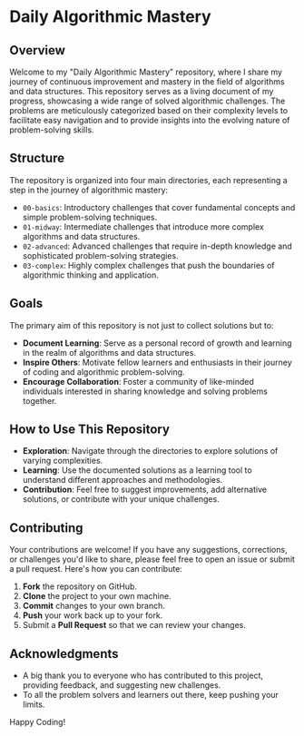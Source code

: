 # Daily Algorithmic Mastery

## Overview

Welcome to my "Daily Algorithmic Mastery" repository, where I share my journey of continuous improvement and mastery in the field of algorithms and data structures. This repository serves as a living document of my progress, showcasing a wide range of solved algorithmic challenges. The problems are meticulously categorized based on their complexity levels to facilitate easy navigation and to provide insights into the evolving nature of problem-solving skills.

## Structure

The repository is organized into four main directories, each representing a step in the journey of algorithmic mastery:

- `00-basics`: Introductory challenges that cover fundamental concepts and simple problem-solving techniques.
- `01-midway`: Intermediate challenges that introduce more complex algorithms and data structures.
- `02-advanced`: Advanced challenges that require in-depth knowledge and sophisticated problem-solving strategies.
- `03-complex`: Highly complex challenges that push the boundaries of algorithmic thinking and application.

## Goals

The primary aim of this repository is not just to collect solutions but to:

- **Document Learning**: Serve as a personal record of growth and learning in the realm of algorithms and data structures.
- **Inspire Others**: Motivate fellow learners and enthusiasts in their journey of coding and algorithmic problem-solving.
- **Encourage Collaboration**: Foster a community of like-minded individuals interested in sharing knowledge and solving problems together.

## How to Use This Repository

- **Exploration**: Navigate through the directories to explore solutions of varying complexities.
- **Learning**: Use the documented solutions as a learning tool to understand different approaches and methodologies.
- **Contribution**: Feel free to suggest improvements, add alternative solutions, or contribute with your unique challenges.

## Contributing

Your contributions are welcome! If you have any suggestions, corrections, or challenges you'd like to share, please feel free to open an issue or submit a pull request. Here's how you can contribute:

1. **Fork** the repository on GitHub.
2. **Clone** the project to your own machine.
3. **Commit** changes to your own branch.
4. **Push** your work back up to your fork.
5. Submit a **Pull Request** so that we can review your changes.

## Acknowledgments

- A big thank you to everyone who has contributed to this project, providing feedback, and suggesting new challenges.
- To all the problem solvers and learners out there, keep pushing your limits.

Happy Coding!

